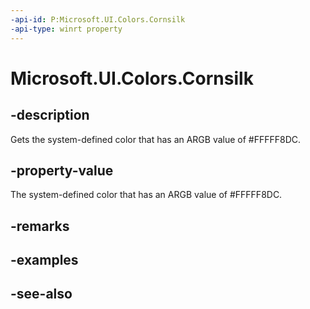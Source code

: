 ```yaml
---
-api-id: P:Microsoft.UI.Colors.Cornsilk
-api-type: winrt property
---
```


<!-- Property syntax
public Windows.UI.Color Cornsilk { get; }
-->

# Microsoft.UI.Colors.Cornsilk

## -description

Gets the system-defined color that has an ARGB value of #FFFFF8DC.

## -property-value

The system-defined color that has an ARGB value of #FFFFF8DC.

## -remarks

## -examples

## -see-also
